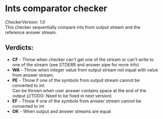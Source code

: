 # Ints comparator checker
*CheckerVersion: 1.0*  
This checker sequentially compare ints from output stream and the reference answer stream.  
## Verdicts:
- **CF** - Throw when checker can't get one of the stream or can't write to one of the stream 
(see STDERR and answer pipe for more info)
- **WA** - Throw when integer value from output stream not equal with value from answer stream.
- **PE** - Throw if one of the symbols from output stream cannot be converted to int.  
Can be thrown when user answer contains space at the end of the output (//TODO: Need to be fixed in next version)
- **EF** - Throw if one of the symbols from answer stream cannot be converted to int
- **OK** - When output and answer streams are equal